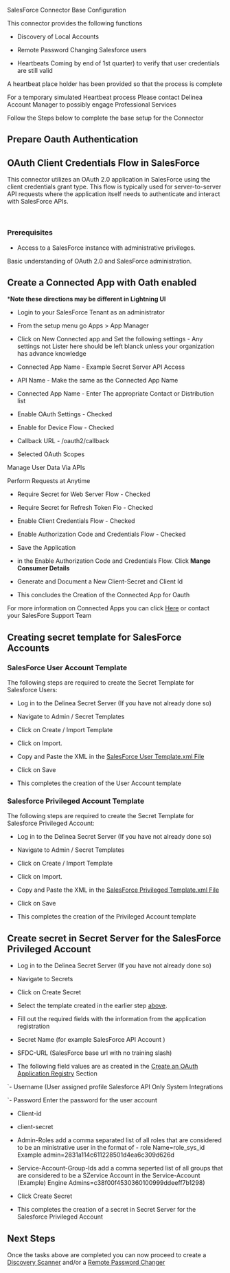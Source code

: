 SalesForce Connector Base Configuration

  

This connector provides the following functions

  

- Discovery of Local Accounts

- Remote Password Changing Salesforce users

- Heartbeats Coming by end of 1st quarter) to verify that user credentials are still valid

A heartbeat place holder has been provided so that the process is complete

For a temporary simulated Heartbeat process Please contact Delinea Account Manager to possibly engage Professional Services

  

Follow the Steps below to complete the base setup for the Connector

  

## Prepare Oauth Authentication

  

## OAuth Client Credentials Flow in SalesForce

  

This connector utilizes an OAuth 2.0 application in SalesForce using the client credentials grant type. This flow is typically used for server-to-server API requests where the application itself needs to authenticate and interact with SalesForce APIs.

​

### Prerequisites

  

- Access to a SalesForce instance with administrative privileges.

Basic understanding of OAuth 2.0 and SalesForce administration.

  

## Create a Connected App with Oath enabled

  

***Note these directions may be different in Lightning UI**

- Login to your SalesForce Tenant as an administrator

- From the setup menu go Apps > App Manager

- Click on New Connected app and Set the following settings - Any settings not Lister here should be left blanck unless your organization has advance knowledge

- Connected App Name - Example Secret Server API Access

- API Name - Make the same as the Connected App Name

- Connected App Name - Enter The appropriate Contact or Distribution list

- Enable OAuth Settings - Checked

- Enable for Device Flow - Checked

- Callback URL - <Your  Instance  Base  URL>/oauth2/callback

- Selected OAuth Scopes

  

Manage User Data Via APIs

Perform Requests at Anytime

- Require Secret for Web Server Flow - Checked

- Require Secret for Refresh Token Flo - Checked

- Enable Client Credentials Flow - Checked

- Enable Authorization Code and Credentials Flow - Checked

- Save the Application

- in the Enable Authorization Code and Credentials Flow. Click **Mange Consumer Details**

- Generate and Document a New Client-Secret and Client Id

- This concludes the Creation of the Connected App for Oauth

  

For more information on Connected Apps you can click [Here](https://salesforce.stackexchange.com/questions/40346/where-do-i-find-the-client-id-and-client-secret-of-an-existing-connected-app) or contact your SalesFore Support Team

  
  
  

## Creating secret template for SalesForce Accounts

  

### SalesForce User Account Template

  

The following steps are required to create the Secret Template for Salesforce Users:

  

- Log in to the Delinea Secret Server (If you have not already done so)

- Navigate to Admin / Secret Templates

- Click on Create / Import Template

- Click on Import.

- Copy and Paste the XML in the [SalesForce User Template.xml File](./Templates/SalesForce%20User%20Template.xml)

- Click on Save

- This completes the creation of the User Account template

  

### Salesforce Privileged Account Template

  

The following steps are required to create the Secret Template for Salesforce Privileged Account:

  

- Log in to the Delinea Secret Server (If you have not already done so)

- Navigate to Admin / Secret Templates

- Click on Create / Import Template

- Click on Import.

- Copy and Paste the XML in the [SalesForce Privileged Template.xml File](./Templates/SalesForce%20Privileged%20Account%20Template.xml)

- Click on Save

- This completes the creation of the Privileged Account template

  
  

## Create secret in Secret Server for the SalesForce Privileged Account

- Log in to the Delinea Secret Server (If you have not already done so)

- Navigate to Secrets

- Click on Create Secret

- Select the template created in the earlier step [above](#salesforce-privileged-account-template).

- Fill out the required fields with the information from the application registration

- Secret Name (for example SalesForce API Account )

- SFDC-URL (SalesForce base url with no training slash)

- The following field values are as created in the [Create an OAuth Application Registry](#create-an-oauth-application-registry) Section

`- Username (User assigned profile Salesforce API Only System Integrations

`- Password Enter the password for the user account

- Client-id

- client-secret

- Admin-Roles add a comma separated list of all roles that are considered to be an ministrative user in the format of - role Name=role_sys_id Example admin=2831a114c611228501d4ea6c309d626d

- Service-Account-Group-Ids add a comma seperted list of all groups that are considered to be a SZervice Account in the Service-Account (Example) Engine Admins=c38f00f4530360100999ddeeff7b1298)

- Click Create Secret

- This completes the creation of a secret in Secret Server for the Salesforce Privileged Account

  

## Next Steps

  

Once the tasks above are completed you can now proceed to create a [Discovery Scanner](./Discovery/readme.md) and/or a [Remote Password Changer](./Remote%20Password%20Changer/readme.md)